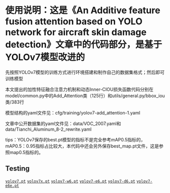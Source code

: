 # 使用说明：这是《An Additive feature fusion attention based on YOLO network for aircraft skin damage detection》文章中的代码部分，是基于YOLOv7模型改进的
先按照YOLOv7模型的训练方式进行环境搭建和制作自己的数据集格式；然后即可训练模型


本文提出的加性特征融合注意力机制和动态Inner-CIOU损失函数代码分别在model/common.py中的Add_Attention类（125行）和utils/general.py/bbox_iou类/383行


模型结构的yaml文件见：cfg/training/yolov7-add_attention-1.yaml


文章中公开数据集的yaml文件见：data/VOC_2007.yaml和data/Tianchi_Aluminum_8-2_rewrite.yaml


tips：YOLOv7保存的best.pt模型的指标不是完全参考mAP0.5指标的，mAP0.5：0.95指标占比较大，本代码中还会另外保存best_map.pt文件，这是参照map0.5指标的。



## Testing

[`yolov7.pt`](https://github.com/WongKinYiu/yolov7/releases/download/v0.1/yolov7.pt) [`yolov7x.pt`](https://github.com/WongKinYiu/yolov7/releases/download/v0.1/yolov7x.pt) [`yolov7-w6.pt`](https://github.com/WongKinYiu/yolov7/releases/download/v0.1/yolov7-w6.pt) [`yolov7-e6.pt`](https://github.com/WongKinYiu/yolov7/releases/download/v0.1/yolov7-e6.pt) [`yolov7-d6.pt`](https://github.com/WongKinYiu/yolov7/releases/download/v0.1/yolov7-d6.pt) [`yolov7-e6e.pt`](https://github.com/WongKinYiu/yolov7/releases/download/v0.1/yolov7-e6e.pt)
